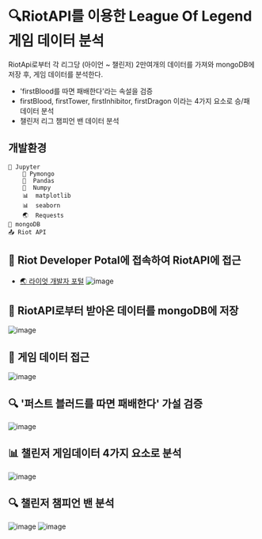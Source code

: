 # :mag:RiotAPI를 이용한 League Of Legend 게임 데이터 분석
RiotApi로부터 각 리그당 (아이언 ~ 챌린저) 2만여개의 데이터를 가져와 mongoDB에 저장 후,
게임 데이터를 분석한다.
* 'firstBlood를 따면 패배한다'라는 속설을 검증
* firstBlood, firstTower, firstInhibitor, firstDragon 이라는 4가지 요소로 승/패 데이터 분석
* 챌린저 리그 챔피언 밴 데이터 분석

## 개발환경

```
🔶 Jupyter
    🍃 Pymongo
    🐼  Pandas
    🧮  Numpy
    📊  matplotlib
    📊  seaborn
    🌏  Requests
🍃 mongoDB
📤 Riot API
```

## :eyes: Riot Developer Potal에 접속하여 RiotAPI에 접근
* [:earth_asia: 라이엇 개발자 포털](https://developer.riotgames.com/)
![image](https://user-images.githubusercontent.com/74235867/115826093-59ba1c80-a445-11eb-813b-3c37f40fb274.png)

## :leaves: RiotAPI로부터 받아온 데이터를 mongoDB에 저장
![image](https://user-images.githubusercontent.com/74235867/115830595-7d806100-a44b-11eb-8e66-5f375fd87ce8.png)

## :open_file_folder: 게임 데이터 접근
![image](https://user-images.githubusercontent.com/74235867/115831289-5bd3a980-a44c-11eb-8ad9-9e6e2bc5a21b.png)

## :mag: '퍼스트 블러드를 따면 패배한다' 가설 검증
![image](https://user-images.githubusercontent.com/74235867/115831716-f03e0c00-a44c-11eb-9471-3ca9e41a1520.png)

## :bar_chart: 챌린저 게임데이터 4가지 요소로 분석
![image](https://user-images.githubusercontent.com/74235867/115831842-1663ac00-a44d-11eb-89a3-988d3ef2b142.png)

## :mag: 챌린저 챔피언 밴 분석
![image](https://user-images.githubusercontent.com/74235867/115831941-37c49800-a44d-11eb-9720-5f1cd0e8b860.png)
![image](https://user-images.githubusercontent.com/74235867/115831967-414e0000-a44d-11eb-8536-5c782d2f4c06.png)

